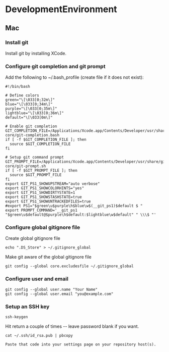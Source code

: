 # DevelopmentEnvironment

## Mac

### Install git
Install git by installing XCode.

### Configure git completion and git prompt
Add the following to ~/.bash_profile (create file if it does not exist):

```
#!/bin/bash

# Define colors
green="\[\033[0;32m\]"
blue="\[\033[0;34m\]"
purple="\[\033[0;35m\]"
lightblue="\[\033[0;36m\]"
default="\[\033[0m\]"

# Enable git completion
GIT_COMPLETION_FILE=/Applications/Xcode.app/Contents/Developer/usr/share/git-core/git-completion.bash
if [ -f $GIT_COMPLETION_FILE ]; then
  source $GIT_COMPLETION_FILE
fi

# Setup git command prompt
GIT_PROMPT_FILE=/Applications/Xcode.app/Contents/Developer/usr/share/git-core/git-prompt.sh
if [ -f $GIT_PROMPT_FILE ]; then
  source $GIT_PROMPT_FILE
fi
export GIT_PS1_SHOWUPSTREAM="auto verbose"
export GIT_PS1_SHOWCOLORHINTS="yes"
export GIT_PS1_SHOWDIRTYSTATE=1
export GIT_PS1_SHOWSTASHSTATE=true
export GIT_PS1_SHOWUNTRACKEDFILES=true
#export PS1="$green\u$purple\h$blue\w$(__git_ps1)$default $ "
export PROMPT_COMMAND='__git_ps1 "$green\u$default@$purple\h$default:$lightblue\w$default" " \\\$ "'

```

### Configure global gitignore file
Create global gitignore file
```
echo ".DS_Store" > ~/.gitignore_global
```
Make git aware of the global gitignore file
```
git config --global core.excludesfile ~/.gitignore_global
```

### Configure user and email 
```
git config --global user.name "Your Name"
git config --global user.email "you@example.com"
```

### Setup an SSH key
```
ssh-keygen
```
Hit return a couple of times -- leave password blank if you want.
```
cat ~/.ssh/id_rsa.pub | pbcopy

Paste that code into your settings page on your repository host(s).
